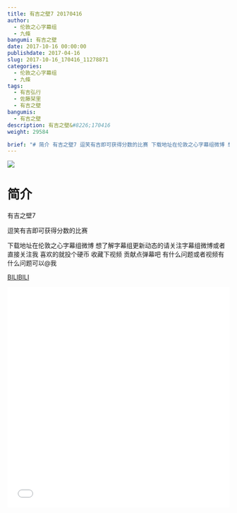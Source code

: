 ```yaml
---
title: 有吉之壁7 20170416
author: 
  - 伦敦之心字幕组
  - 九條
bangumi: 有吉之壁
date: 2017-10-16 00:00:00
publishdate: 2017-04-16
slug: 2017-10-16_170416_11278871
categories: 
  - 伦敦之心字幕组
  - 九條
tags: 
  - 有吉弘行
  - 佐藤栞里
  - 有吉之壁
bangumis: 
  - 有吉之壁
description: 有吉之壁&#8226;170416
weight: 29584

brief: "# 简介 有吉之壁7 逗笑有吉即可获得分数的比赛 下载地址在伦敦之心字幕组微博 想了解字幕组更新动态的请关注字幕组微博或者直接关注我 喜欢的就投个硬币 收藏下视频 贡献点弹幕吧 有什么问题或者视频有什么问题可以@我"
---
```


![](https://i.imgur.com/JbEzrXQ.jpg)

# 简介  
有吉之壁7


逗笑有吉即可获得分数的比赛


下载地址在伦敦之心字幕组微博 想了解字幕组更新动态的请关注字幕组微博或者直接关注我 喜欢的就投个硬币 收藏下视频 贡献点弹幕吧
有什么问题或者视频有什么问题可以@我

  [BILIBILI](https://www.bilibili.com/video/av11278871/)


<div class="vcontainer">  <iframe class='video' src="//www.bilibili.com/blackboard/player.html?aid=11278871" width="100%" height="500" frameborder="0" allowfullscreen="allowfullscreen"></iframe></div>
